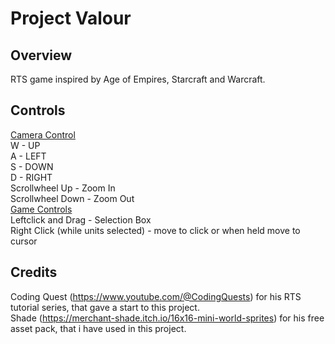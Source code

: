 # Project Valour
 
## Overview
RTS game inspired by Age of Empires, Starcraft and Warcraft. 

## Controls
<ins> Camera Control </ins> <br /> W - UP <br /> A - LEFT <br /> S - DOWN <br /> D - RIGHT <br /> Scrollwheel Up - Zoom In <br /> Scrollwheel Down - Zoom Out <br /> <ins> Game Controls </ins> <br /> Leftclick and Drag - Selection Box <br /> Right Click (while units selected) - move to click or when held move to cursor <br />

## Credits
Coding Quest (https://www.youtube.com/@CodingQuests) for his RTS tutorial series, that gave a start to this project.  <br />
Shade (https://merchant-shade.itch.io/16x16-mini-world-sprites) for his free asset pack, that i have used in this project.
